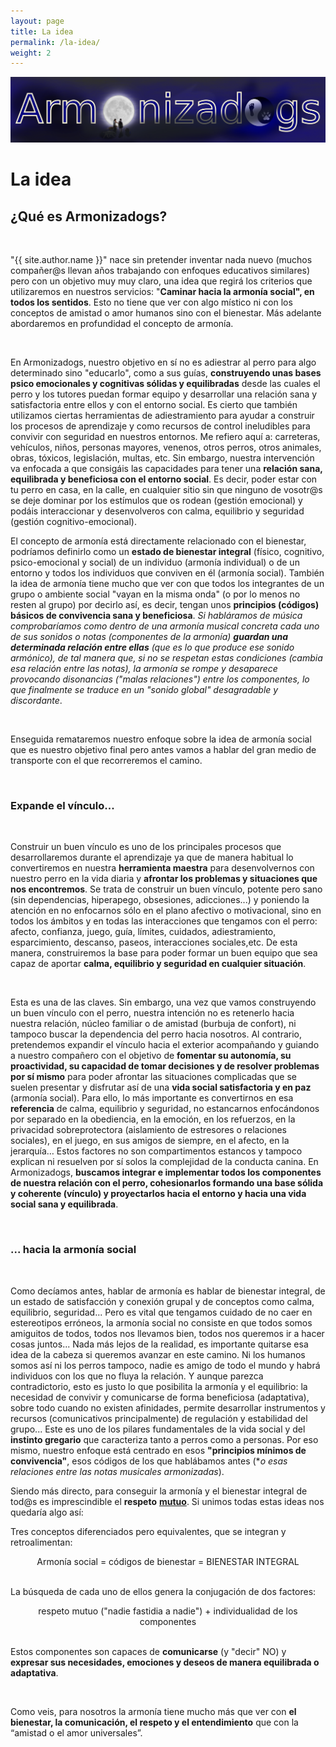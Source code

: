 ```yaml
---
layout: page
title: La idea
permalink: /la-idea/
weight: 2
---
```


<p align="center">
<img src="/images/logo_armonizadogs_titulo_t.png">
</p>

# **La idea**


## **¿Qué es Armonizadogs?**

<br>

"{{ site.author.name }}" nace sin pretender inventar nada nuevo (muchos compañer@s llevan años trabajando con enfoques educativos similares) pero con un objetivo muy muy claro, una idea que regirá los criterios que utilizaremos en nuestros servicios: "**Caminar hacia la armonía social", en todos los sentidos**. Esto no tiene que ver con algo místico ni con los conceptos de amistad o amor humanos sino con el bienestar. Más adelante abordaremos en profundidad el concepto de armonía.


<br>

En Armonizadogs, nuestro objetivo en sí no es adiestrar al perro para algo determinado sino "educarlo", como a sus guías, **construyendo unas bases psico emocionales y cognitivas sólidas y equilibradas** desde las cuales el perro y los tutores puedan formar equipo y desarrollar una relación sana y satisfactoria entre ellos y con el entorno social. 
Es cierto que también utilizamos ciertas herramientas de adiestramiento para ayudar a construir los procesos de aprendizaje y como recursos de control ineludibles para convivir con seguridad en nuestros entornos. Me refiero aquí a: carreteras, vehículos, niños, personas mayores, venenos, otros perros, otros animales, obras, tóxicos, legislación, multas, etc. Sin embargo, nuestra intervención va enfocada a que consigáis las capacidades para tener una **relación sana, equilibrada y beneficiosa con el entorno social**. Es decir, poder estar con tu perro en casa, en la calle, en cualquier sitio sin que ninguno de vosotr@s se deje dominar por los estímulos que os rodean (gestión emocional) y podáis interaccionar y desenvolveros con calma, equilibrio y seguridad (gestión cognitivo-emocional).
<br>

El concepto de armonía está directamente relacionado con el bienestar, podríamos definirlo como un **estado de bienestar integral** (físico, cognitivo, psico-emocional y social) de un individuo (armonía individual) o de un entorno y todos los individuos que conviven en él (armonía social). También la idea de armonía tiene mucho que ver con que todos los integrantes de un grupo o ambiente social "vayan en la misma onda" (o por lo menos no resten al grupo) por decirlo así, es decir, tengan unos **principios (códigos) básicos de convivencia sana y beneficiosa**. *Si habláramos de música comprobaríamos como dentro de una armonía musical concreta cada uno de sus sonidos o notas (componentes de la armonía) **guardan una determinada relación entre ellas** (que es lo que produce ese sonido armónico), de tal manera que, si no se respetan estas condiciones (cambia esa relación entre las notas), la armonía se rompe y desaparece provocando disonancias ("malas relaciones") entre los componentes, lo que finalmente se traduce en un "sonido global" desagradable y discordante*.

<br>

Enseguida remataremos nuestro enfoque sobre la idea de armonía social que es
nuestro objetivo final pero antes vamos a hablar del gran medio de transporte
con el que recorreremos el camino.

<br>

### **Expande el vínculo...**

<br>

Construir un buen vínculo es uno de los principales procesos que desarrollaremos durante el aprendizaje ya que de manera habitual lo convertiremos en nuestra **herramienta maestra** para desenvolvernos con nuestro perro en la vida diaria y **afrontar los problemas y situaciones que nos encontremos**. Se trata de construir un buen vínculo, potente pero sano (sin dependencias, hiperapego, obsesiones, adicciones...) y poniendo la atención en no enfocarnos sólo en el plano afectivo o motivacional, sino en todos los ámbitos y en todas las interacciones que tengamos con el perro: afecto, confianza, juego, guía, límites, cuidados, adiestramiento, esparcimiento, descanso, paseos, interacciones sociales,etc. De esta manera, construiremos la base para poder formar un buen equipo que sea capaz de aportar **calma, equilibrio y seguridad en cualquier situación**.

<br>

Esta es una de las claves. Sin embargo, una vez que vamos construyendo un buen vínculo con el perro, nuestra intención no es retenerlo hacia nuestra relación, núcleo
familiar o de amistad (burbuja de confort), ni tampoco buscar la dependencia del perro hacia nosotros. Al contrario, pretendemos expandir el vínculo hacia el exterior acompañando y guiando a nuestro compañero con el objetivo de **fomentar su autonomía, su proactividad, su capacidad de tomar decisiones y de resolver problemas por sí mismo** para poder afrontar las situaciones complicadas que se suelen presentar y disfrutar así de una **vida social satisfactoria y en paz** (armonía social). Para ello, lo más importante es convertirnos en esa **referencia** de calma, equilibrio y seguridad, no estancarnos enfocándonos por separado en la obediencia, en la emoción, en los refuerzos, en la privacidad sobreprotectora (aislamiento de estresores o relaciones sociales), en el juego, en sus amigos de siempre, en el afecto, en la jerarquía… Estos factores no son compartimentos estancos y tampoco explican ni resuelven por sí solos la complejidad de la conducta canina. En Armonizadogs, **buscamos integrar e implementar todos los componentes de nuestra relación con el perro, cohesionarlos formando una base sólida y coherente (vínculo) y proyectarlos hacia el entorno y hacia una vida social sana y equilibrada**.

<br>

### **... hacia la armonía social**

<br>

Como decíamos antes, hablar de armonía es hablar de bienestar integral, de un estado de satisfacción y conexión grupal y de conceptos como calma, equilibrio, seguridad... Pero es vital que tengamos cuidado de no caer en estereotipos erróneos, la armonía social no consiste en que todos somos amiguitos de todos, todos nos llevamos bien, todos nos queremos ir a hacer cosas juntos... Nada más lejos de la realidad, es importante quitarse esa idea de la cabeza si queremos avanzar en este camino. Ni los humanos somos así ni los perros tampoco, nadie es amigo de todo el mundo y habrá individuos con los que no fluya la relación. Y aunque parezca contradictorio, esto es justo lo que posibilita la armonía y el equilibrio: la necesidad de convivir y comunicarse de forma beneficiosa (adaptativa), sobre todo cuando no existen afinidades, permite desarrollar instrumentos y recursos (comunicativos principalmente) de regulación y estabilidad del grupo... Este es uno de los pilares fundamentales de la vida social y del **instinto gregario** que caracteriza tanto a perros como a personas. Por eso mismo, nuestro enfoque está centrado en esos **"principios mínimos de convivencia"**, esos códigos de los que hablábamos antes (**o esas relaciones entre las notas musicales armonizadas*).

Siendo más directo, para conseguir la armonía y el bienestar integral de tod@s es imprescindible el **respeto** **<u>mutuo</u>**. Si unimos todas estas ideas nos quedaría algo así:

Tres conceptos diferenciados pero equivalentes, que se integran y retroalimentan:

<div style="text-align: center;">
    Armonía social = códigos de bienestar = BIENESTAR INTEGRAL
</div>

<br>

La búsqueda de cada uno de ellos genera la conjugación de dos factores: 

<div style="text-align: center;">
    respeto mutuo ("nadie fastidia a nadie") + individualidad de los componentes
</div>

<br>

Estos componentes son capaces de **comunicarse** (y "decir" NO) y **expresar sus necesidades, emociones y deseos de manera equilibrada o adaptativa**.


<br>

Como veis, para nosotros la armonía tiene mucho más que ver con **el bienestar, la comunicación, el respeto y el entendimiento** que con la “amistad o el
amor universales”.


